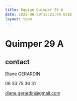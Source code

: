 ```yaml
---
title: Équipe Quimper 29 A
date: 2025-06-20T12:21:40.039Z
layout: team
---
```


# Quimper 29 A



## contact 

Diane GERARDIN

06 33 75 36 31

diane.gerardin@gmail.com

